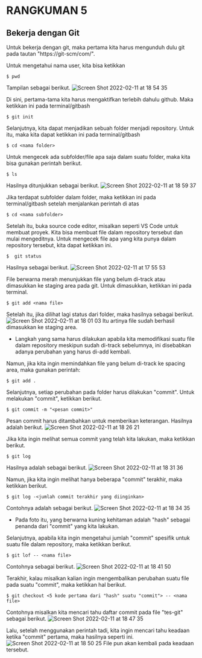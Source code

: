 # RANGKUMAN 5

## Bekerja dengan Git
Untuk bekerja dengan git, maka pertama kita harus mengunduh dulu git pada tautan "https://git-scm/com/". 

Untuk mengetahui nama user, kita bisa ketikkan
```
$ pwd
```
Tampilan sebagai berikut.
![Screen Shot 2022-02-11 at 18 54 35](https://user-images.githubusercontent.com/99285819/153587155-82926b61-ee74-48fe-ab7d-48c9d6af801e.png)


Di sini, pertama-tama kita harus mengaktifkan terlebih dahulu github. Maka ketikkan ini pada terminal/gitbash

```
$ git init
```

Selanjutnya, kita dapat menjadikan sebuah folder menjadi repository. Untuk itu, maka kita dapat ketikkan ini pada terminal/gitbash
```
$ cd <nama folder>
```
Untuk mengecek ada subfolder/file apa saja dalam suatu folder, maka kita bisa gunakan perintah berikut.
```
$ ls
```
Hasilnya ditunjukkan sebagai berikut.
![Screen Shot 2022-02-11 at 18 59 37](https://user-images.githubusercontent.com/99285819/153587989-85d14eb4-fe01-499a-9e74-554bb6da84de.png)

Jika terdapat subfolder dalam folder, maka ketikkan ini pada terminal/gitbash setelah menjalankan perintah di atas
```
$ cd <nama subfolder>
```
Setelah itu, buka source code editor, misalkan seperti VS Code untuk membuat proyek. Kita bisa membuat file dalam repository tersebut dan mulai mengeditnya. Untuk mengecek file apa yang kita punya dalam repository tersebut, kita dapat ketikkan ini.
```
$  git status
```
Hasilnya sebagai berikut.
![Screen Shot 2022-02-11 at 17 55 53](https://user-images.githubusercontent.com/99285819/153579939-416cbbc7-3c60-4230-a897-a44de0a9bb61.png)

File berwarna merah menunjukkan file yang belum di-track atau dimasukkan ke staging area pada git. Untuk dimasukkan, ketikkan ini pada terminal.
```
$ git add <nama file>
```
Setelah itu, jika dilihat lagi status dari folder, maka hasilnya sebagai berikut.
![Screen Shot 2022-02-11 at 18 01 03](https://user-images.githubusercontent.com/99285819/153580579-b8a9f705-6243-4fba-9054-77037984bdb0.png)
Itu artinya file sudah berhasil dimasukkan ke staging area. 
- Langkah yang sama harus dilakukan apabila kita memodifikasi suatu file dalam repository meskipun sudah di-track sebelumnya, ini disebabkan adanya perubahan yang harus di-add kembali.

Namun, jika kita ingin memindahkan file yang belum di-track ke spacing area, maka gunakan perintah:
```
$ git add .
```

Selanjutnya, setiap perubahan pada folder harus dilakukan "commit". Untuk melakukan "commit", ketikkan berikut.
```
$ git commit -m "<pesan commit>"
```
Pesan commit harus ditambahkan untuk memberikan keterangan. Hasilnya adalah berikut.
![Screen Shot 2022-02-11 at 18 26 21](https://user-images.githubusercontent.com/99285819/153583792-b55010d6-1f5b-4579-9e25-1b650e8ed574.png)

Jika kita ingin melihat semua commit yang telah kita lakukan, maka ketikkan berikut.
```
$ git log
```
Hasilnya adalah sebagai berikut.
![Screen Shot 2022-02-11 at 18 31 36](https://user-images.githubusercontent.com/99285819/153584403-ac2b3b8f-b7a3-4cef-a0a5-b589292c571c.png)

Namun, jika kita ingin melihat hanya beberapa "commit" terakhir, maka ketikkan berikut.
```
$ git log -<jumlah commit terakhir yang diinginkan>
```
Contohnya adalah sebagai berikut.
![Screen Shot 2022-02-11 at 18 34 35](https://user-images.githubusercontent.com/99285819/153584787-0840825c-b843-444b-83ea-d4248da07852.png)

- Pada foto itu, yang berwarna kuning kehitaman adalah "hash" sebagai penanda dari "commit" yang kita lakukan.

Selanjutnya, apabila kita ingin mengetahui jumlah "commit" spesifik untuk suatu file dalam repository, maka ketikkan berikut.
```
$ git lof -- <nama file>
```
Contohnya sebagai berikut.
![Screen Shot 2022-02-11 at 18 41 50](https://user-images.githubusercontent.com/99285819/153585641-e408a962-152f-44b7-9e29-62d1913b32c0.png)

Terakhir, kalau misalkan kalian ingin mengembalikan perubahan suatu file pada suatu "commit", maka ketikkan hal berikut.
```
$ git checkout <5 kode pertama dari "hash" suatu "commit"> -- <nama file>
```
Contohnya misalkan kita mencari tahu daftar commit pada file "tes-git" sebagai berikut.
![Screen Shot 2022-02-11 at 18 47 35](https://user-images.githubusercontent.com/99285819/153586298-d0c3d3a6-50ca-4758-9c38-9bed7d4ec69d.png)

Lalu, setelah menggunakan perintah tadi, kita ingin mencari tahu keadaan ketika "commit" pertama, maka hasilnya seperti ini.
![Screen Shot 2022-02-11 at 18 50 25](https://user-images.githubusercontent.com/99285819/153586691-797f4c00-d483-4cf7-8b8a-51ecaae3aeb2.png)
File pun akan kembali pada keadaan tersebut.